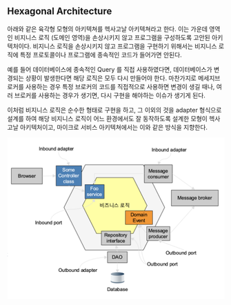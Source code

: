 ## Hexagonal Architecture

아래와 같은 육각형 모형의 아키텍쳐를 헥사고날 아키텍쳐라고 한다. 
이는 가운데 영역인 비지니스 로직 (도메인 영역)을 손상시키지 않고 프로그램을 구성하도록 고안된 아키텍처이다. 
비지니스 로직을 손상시키지 않고 프로그램을 구현하기 위해서는 비지니스 로직에 특정 프로토콜이나 프로그램에 종속적인 코드가 들어가면 안된다. 

예를 들어 데이터베이스에 종속적인 Query 를 직접 사용하였다면, 데이터베이스가 변경되는 상황이 발생한다면 해당 로직은 모두 다시 만들어야 한다. 
마찬가지로 메세지브로커를 사용하는 경우 특정 브로커의 코드를 직접적으로 사용하면 변경이 생길 때나, 여러 브로커를 사용하는 경우가 생기면, 다시 구현을 해야하는 이슈가 생기게 된다.

이처럼 비지니스 로직은 순수한 형태로 구현을 하고, 그 이외의 것을 adapter 형식으로 설계를 하여 해당 비지니스 로직이
 어느 환경에서도 잘 동작하도록 설계한 모형이 헥사고날 아키텍처이고, 마이크로 서비스 아키텍쳐에서는 이와 같은 방식을 지향한다.

![스크린샷%202019-11-27%20오후%202](/img/03_Bizdevops/04/01/image88.png)

